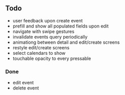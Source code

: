 ## Todo

- user feedback upon create event
- prefill and show all populated fields upon edit
- navigate with swipe gestures
- invalidate events query periodically
- animationg between detail and edit/create screens
- restyle edit/create screens
- select calendars to show
- touchable opacity to every pressable

### Done

- edit event
- delete event
